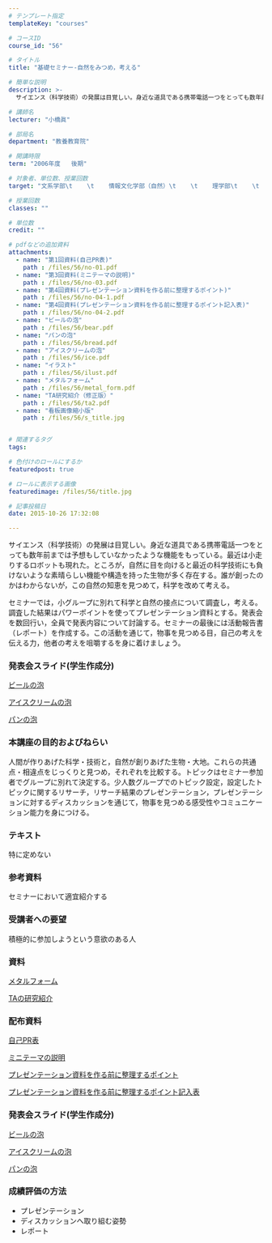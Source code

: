 ```yaml
---
# テンプレート指定
templateKey: "courses"

# コースID
course_id: "56"

# タイトル
title: "基礎セミナー-自然をみつめ，考える"

# 簡単な説明
description: >-
  サイエンス（科学技術）の発展は目覚しい。身近な道具である携帯電話一つをとっても数年前までは予想もしていなかったような機能をもっている。最近は小走りするロボットも現れた。ところが，自然に目を向けると最近...

# 講師名
lecturer: "小橋眞"

# 部局名
department: "教養教育院"

# 開講時限
term: "2006年度	後期"

# 対象者、単位数、授業回数
target: "文系学部\t    \t    情報文化学部（自然）\t    \t    理学部\t    \t    農学部\t    \t    工学部（II・III・IV系）\t    \t    \t    \t    2単位、週1回全15回"

# 授業回数
classes: ""

# 単位数
credit: ""

# pdfなどの追加資料
attachments: 
  - name: "第1回資料(自己PR表)" 
    path : /files/56/no-01.pdf
  - name: "第3回資料(ミニテーマの説明)" 
    path : /files/56/no-03.pdf
  - name: "第4回資料(プレゼンテーション資料を作る前に整理するポイント)" 
    path : /files/56/no-04-1.pdf
  - name: "第4回資料(プレゼンテーション資料を作る前に整理するポイント記入表)" 
    path : /files/56/no-04-2.pdf
  - name: "ビールの泡" 
    path : /files/56/bear.pdf
  - name: "パンの泡" 
    path : /files/56/bread.pdf
  - name: "アイスクリームの泡" 
    path : /files/56/ice.pdf
  - name: "イラスト" 
    path : /files/56/ilust.pdf
  - name: "メタルフォーム" 
    path : /files/56/metal_form.pdf
  - name: "TA研究紹介（修正版）" 
    path : /files/56/ta2.pdf
  - name: "看板画像縮小版" 
    path : /files/56/s_title.jpg


# 関連するタグ
tags:

# 色付けのロールにするか
featuredpost: true

# ロールに表示する画像
featuredimage: /files/56/title.jpg

# 記事投稿日
date: 2015-10-26 17:32:08

---
```

サイエンス（科学技術）の発展は目覚しい。身近な道具である携帯電話一つをとっても数年前までは予想もしていなかったような機能をもっている。最近は小走りするロボットも現れた。ところが，自然に目を向けると最近の科学技術にも負けないような素晴らしい機能や構造を持った生物が多く存在する。誰が創ったのかはわからないが，この自然の知恵を見つめて，科学を改めて考える。 

セミナーでは，小グループに別れて科学と自然の接点について調査し，考える。調査した結果はパワーポイントを使ってプレゼンテーション資料とする。発表会を数回行い，全員で発表内容について討論する。セミナーの最後には活動報告書（レポート）を作成する。この活動を通じて，物事を見つめる目，自己の考えを伝える力，他者の考えを咀嚼するを身に着けましょう。

### 発表会スライド(学生作成分) 


[ビールの泡](/files/56/bear.pdf) 

[アイスクリームの泡](/files/56/ice.pdf) 

[パンの泡](/files/56/bread.pdf) 
### 本講座の目的およびねらい 

人間が作りあげた科学・技術と，自然が創りあげた生物・大地。これらの共通点・相違点をじっくりと見つめ，それぞれを比較する。トピックはセミナー参加者でグループに別れて決定する。少人数グループでのトピック設定，設定したトピックに関するリサーチ，リサーチ結果のプレゼンテーション，プレゼンテーションに対するディスカッションを通じて，物事を見つめる感受性やコミュニケーション能力を身につける。 

### テキスト 

特に定めない 

### 参考資料 

セミナーにおいて適宜紹介する 

### 受講者への要望 

積極的に参加しようという意欲のある人

### 資料 


[メタルフォーム](/files/56/metal_form.pdf) 

[TAの研究紹介](/files/56/ta2.pdf) 

### 配布資料 


[自己PR表](/files/56/no-01.pdf) 

[ミニテーマの説明](/files/56/no-03.pdf) 

[プレゼンテーション資料を作る前に整理するポイント](/files/56/no-04-1.pdf) 

[プレゼンテーション資料を作る前に整理するポイント記入表](/files/56/no-04-2.pdf) 
### 発表会スライド(学生作成分) 


[ビールの泡](/files/56/bear.pdf) 

[アイスクリームの泡](/files/56/ice.pdf) 

[パンの泡](/files/56/bread.pdf) 
### 成績評価の方法 

  * プレゼンテーション
  * ディスカッションへ取り組む姿勢
  * レポート
